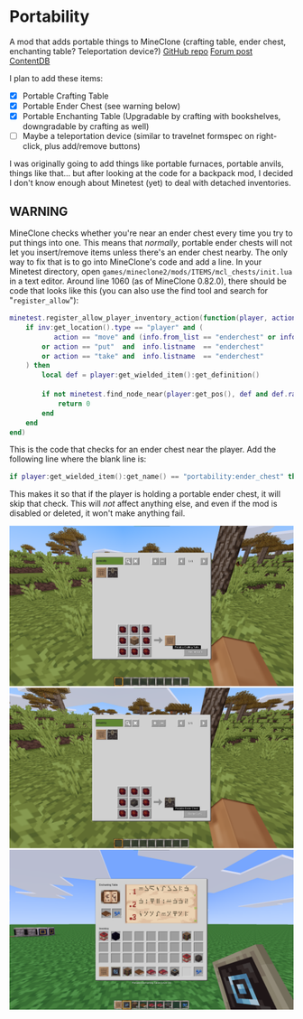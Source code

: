 # Portability
A mod that adds portable things to MineClone (crafting table, ender chest, enchanting table? Teleportation device?)
[GitHub repo](https://github.com/thepython10110/portability)
[Forum post](https://forum.minetest.net/viewtopic.php?f=9&t=29330)
[ContentDB](https://content.minetest.net/thepython/portability)

I plan to add these items:
- [x] Portable Crafting Table
- [x] Portable Ender Chest (see warning below)
- [x] Portable Enchanting Table (Upgradable by crafting with bookshelves, downgradable by crafting as well)
- [ ] Maybe a teleportation device (similar to travelnet formspec on right-click, plus add/remove buttons)

I was originally going to add things like portable furnaces, portable anvils, things like that... but after looking at the code for a backpack mod, I decided I don't know enough about Minetest (yet) to deal with detached inventories.

## WARNING
MineClone checks whether you're near an ender chest every time you try to put things into one. This means that *normally*, portable ender chests will not let you insert/remove items unless there's an ender chest nearby. The only way to fix that is to go into MineClone's code and add a line. In your Minetest directory, open `games/mineclone2/mods/ITEMS/mcl_chests/init.lua` in a text editor. Around line 1060 (as of MineClone 0.82.0), there should be code that looks like this (you can also use the find tool and search for "`register_allow`"):
```lua
minetest.register_allow_player_inventory_action(function(player, action, inv, info)
	if inv:get_location().type == "player" and (
		   action == "move" and (info.from_list == "enderchest" or info.to_list == "enderchest")
		or action == "put"  and  info.listname  == "enderchest"
		or action == "take" and  info.listname  == "enderchest"
	) then
		local def = player:get_wielded_item():get_definition()

		if not minetest.find_node_near(player:get_pos(), def and def.range or ItemStack():get_definition().range, "mcl_chests:ender_chest_small", true) then
			return 0
		end
	end
end)
```
This is the code that checks for an ender chest near the player. Add the following line where the blank line is:
```lua
if player:get_wielded_item():get_name() == "portability:ender_chest" then return end
```
This makes it so that if the player is holding a portable ender chest, it will skip that check. This will *not* affect anything else, and even if the mod is disabled or deleted, it won't make anything fail.

![Crafting Table Recipe](screenshots/crafting_table_recipe.png)
![Ender Chest Recipe](screenshots/ender_chest_recipe.png)
![Portable Enchanting Table](screenshots/enchanting_table.png)